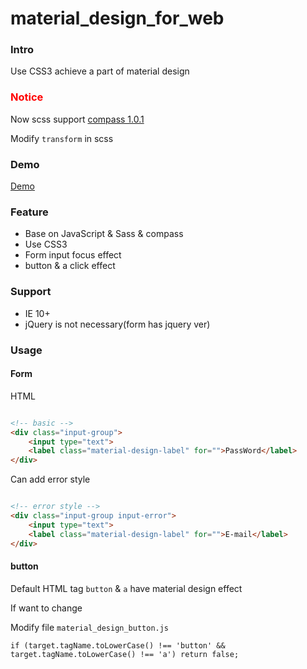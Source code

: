 material_design_for_web
=======================


### Intro

Use CSS3 achieve a part of material design

### <strong style="color:red">Notice</strong>

Now scss support [compass 1.0.1](http://compass-style.org/install/)

Modify `transform` in scss

### Demo

[Demo](http://tedshd.github.io/material_design_for_web/)

### Feature

* Base on JavaScript & Sass & compass
* Use CSS3
* Form input focus effect
* button & a click effect

### Support

* IE 10+
* jQuery is not necessary(form has jquery ver)

### Usage

#### Form

HTML

```html

<!-- basic -->
<div class="input-group">
    <input type="text">
    <label class="material-design-label" for="">PassWord</label>
</div>
```

Can add error style

```html

<!-- error style -->
<div class="input-group input-error">
    <input type="text">
    <label class="material-design-label" for="">E-mail</label>
</div>
```

#### button

Default HTML tag `button` & `a` have material design effect

If want to change

Modify file `material_design_button.js`

```javascrip
if (target.tagName.toLowerCase() !== 'button' && target.tagName.toLowerCase() !== 'a') return false;
```
